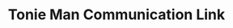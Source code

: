 ---
title: "Tonie Man Communication Link"
url: /gbarnga/tonie-man-communication-link/
shop: Elektronik
---